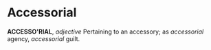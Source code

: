 # Accessorial

**ACCESSO'RIAL**, _adjective_ Pertaining to an accessory; as _accessorial_ agency, _accessorial_ guilt.